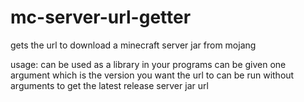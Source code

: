# mc-server-url-getter
gets the url to download a minecraft server jar from mojang

usage:
  can be used as a library in your programs
  can be given one argument which is the version you want the url to
  can be run without arguments to get the latest release server jar url
